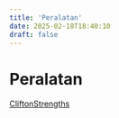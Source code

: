 ```yaml
---
title: 'Peralatan'
date: 2025-02-18T18:40:10
draft: false
---
```


# Peralatan

[CliftonStrengths](Peralatan%2096d1f3e03b8e4ed6be8202231b1bd71e/CliftonStrengths%20844f65f293e2409b87094ce055970a98.md)
